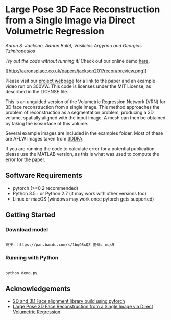 # Large Pose 3D Face Reconstruction from a Single Image via Direct Volumetric Regression

*Aaron S. Jackson, Adrian Bulat, Vasileios Argyriou and Georgios Tzimiropoulos*

*Try out the code without running it!* Check out our online demo [here](http://www.cs.nott.ac.uk/~psxasj/3dme/).

[[http://aaronsplace.co.uk/papers/jackson2017recon/preview.png]]

Please visit our [project webpage](http://aaronsplace.co.uk/papers/jackson2017recon/) for a link to the paper and an
example video run on 300VW. This code is licenses under the MIT
License, as described in the LICENSE file.

This is an unguided version of the Volumetric Regression Network (VRN)
for 3D face reconstruction from a single image. This method approaches
the problem of reconstruction as a segmentation problem, producing a
3D volume, spatially aligned with the input image. A mesh can then be
obtained by taking the isosurface of this volume.

Several example images are included in the examples folder. Most of
these are AFLW images taken from [3DDFA](http://www.cbsr.ia.ac.cn/users/xiangyuzhu/projects/3DDFA/main.htm).

If you are running the code to calculate error for a potential
publication, please use the MATLAB version, as this is what was used
to compute the error for the paper.


## Software Requirements
* pytorch (>=0.2 recommended)
* Python 3.5+ or Python 2.7 (it may work with other versions too)
* Linux or macOS (windows may work once pytorch gets supported)

## Getting Started

### Download model

``` html

链接: https://pan.baidu.com/s/1bqQSxQZ 密码: mqs9

```

### Running with Python

```

python demo.py

```

## Acknowledgements
* [2D and 3D Face alignment library build using pytorch](https://github.com/1adrianb/face-alignment)
* [Large Pose 3D Face Reconstruction from a Single Image via Direct Volumetric Regression ](https://github.com/AaronJackson/vrn)
